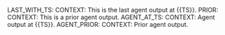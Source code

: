 LAST_WITH_TS: CONTEXT: This is the last agent output at {{TS}}.
PRIOR: CONTEXT: This is a prior agent output.
AGENT_AT_TS: CONTEXT: Agent output at {{TS}}.
AGENT_PRIOR: CONTEXT: Prior agent output.

